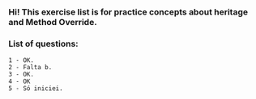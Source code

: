 ### Hi! This exercise list is for practice concepts about heritage and Method Override.

### List of questions:
    1 - OK.
    2 - Falta b.
    3 - OK.
    4 - OK
    5 - Só iniciei.
